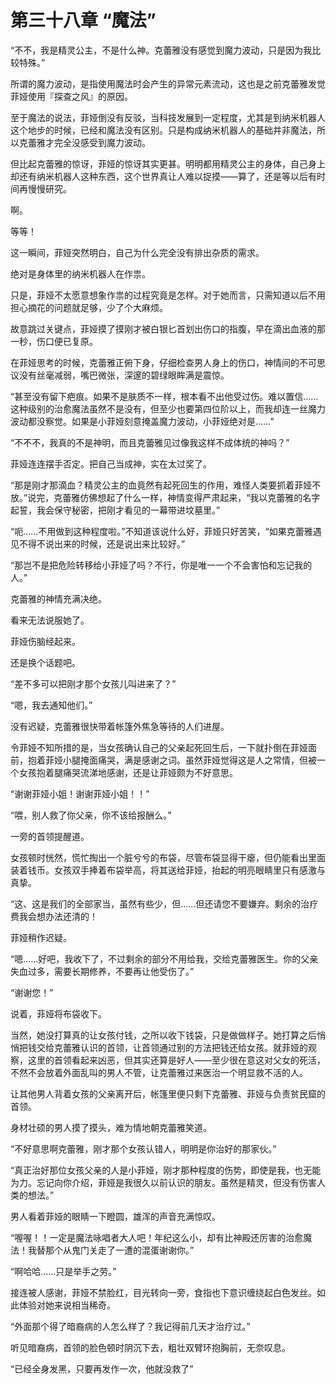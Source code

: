 # 第三十八章 “魔法”

“不不，我是精灵公主，不是什么神。克蕾雅没有感觉到魔力波动，只是因为我比较特殊。”

所谓的魔力波动，是指使用魔法时会产生的异常元素流动，这也是之前克蕾雅发觉菲娅使用『探查之风』的原因。

至于魔法的说法，菲娅倒没有反驳，当科技发展到一定程度，尤其是到纳米机器人这个地步的时候，已经和魔法没有区别。只是构成纳米机器人的基础并非魔法，所以克蕾雅才完全没感受到魔力波动。

但比起克蕾雅的惊讶，菲娅的惊讶其实更甚。明明都用精灵公主的身体，自己身上却还有纳米机器人这种东西，这个世界真让人难以捉摸——算了，还是等以后有时间再慢慢研究。

啊。

等等！

这一瞬间，菲娅突然明白，自己为什么完全没有排出杂质的需求。

绝对是身体里的纳米机器人在作祟。

只是，菲娅不太愿意想象作祟的过程究竟是怎样。对于她而言，只需知道以后不用担心摘花的问题就足够，少了个大麻烦。

故意跳过关键点，菲娅摸了摸刚才被白银匕首划出伤口的指腹，早在滴出血液的那一秒，伤口便已复原。

在菲娅思考的时候，克蕾雅正俯下身，仔细检查男人身上的伤口，神情间的不可思议没有丝毫减弱，嘴巴微张，深邃的碧绿眼眸满是震惊。

“甚至没有留下疤痕。如果不是肤质不一样，根本看不出他受过伤。难以置信……这种级别的治愈魔法虽然不是没有，但至少也要第四位阶以上，而我却连一丝魔力波动都没察觉。如果是小菲娅刻意掩盖魔力波动，小菲娅绝对是……”

“不不不，我真的不是神明，而且克蕾雅见过像我这样不成体统的神吗？”

菲娅连连摆手否定。把自己当成神，实在太过奖了。

“那是刚才那滴血？精灵公主的血竟然有起死回生的作用，难怪人类要抓着菲娅不放。”说完，克蕾雅仿佛想起了什么一样，神情变得严肃起来，“我以克蕾雅的名字起誓，我会保守秘密，把刚才看见的一幕带进坟墓里。”

“呃……不用做到这种程度啦。”不知道该说什么好，菲娅只好苦笑，“如果克蕾雅遇见不得不说出来的时候，还是说出来比较好。”

“那岂不是把危险转移给小菲娅了吗？不行，你是唯一一个不会害怕和忘记我的人。”

克蕾雅的神情充满决绝。

看来无法说服她了。

菲娅伤脑经起来。

还是换个话题吧。

“差不多可以把刚才那个女孩儿叫进来了？”

“嗯，我去通知他们。”

没有迟疑，克蕾雅很快带着帐篷外焦急等待的人们进屋。

令菲娅不知所措的是，当女孩确认自己的父亲起死回生后，一下就扑倒在菲娅面前，抱着菲娅小腿掩面痛哭，满是感谢之词。虽然菲娅觉得这是人之常情，但被一个女孩抱着腿痛哭流涕地感谢，还是让菲娅颇为不好意思。

“谢谢菲娅小姐！谢谢菲娅小姐！！”

“喂，别人救了你父亲，你不该给报酬么。”

一旁的首领提醒道。

女孩顿时恍然，慌忙掏出一个脏兮兮的布袋，尽管布袋显得干瘪，但仍能看出里面装着钱币。女孩双手捧着布袋举高，将其送给菲娅，抬起的明亮眼睛里只有感激与真挚。

“这、这是我们的全部家当，虽然有些少，但……但还请您不要嫌弃。剩余的治疗费我会想办法还清的！

菲娅稍作迟疑。

“嗯……好吧，我收下了，不过剩余的部分不用给我，交给克蕾雅医生。你的父亲失血过多，需要长期修养，不要再让他受伤了。”

“谢谢您！”

说着，菲娅将布袋收下。

当然，她没打算真的让女孩付钱，之所以收下钱袋，只是做做样子。她打算之后悄悄把钱交给克蕾雅认识的首领，让首领通过别的方法把钱还给女孩。就菲娅的观察，这里的首领看起来凶恶，但其实还算是好人——至少很在意这对父女的死活，不然不会放着外面乱叫的男人不管，让克蕾雅过来医治一个明显救不活的人。

让其他男人背着女孩的父亲离开后，帐篷里便只剩下克蕾雅、菲娅与负责贫民窟的首领。

身材壮硕的男人摸了摸头，难为情地朝克蕾雅笑道。

“不好意思啊克蕾雅，刚才那个女孩认错人，明明是你治好的那家伙。”

“真正治好那位女孩父亲的人是小菲娅，刚才那种程度的伤势，即使是我，也无能为力。忘记向你介绍，菲娅是我很久以前认识的朋友。虽然是精灵，但没有伤害人类的想法。”

男人看着菲娅的眼睛一下瞪圆，雄浑的声音充满惊叹。

“喔喔！！一定是魔法咏唱者大人吧！年纪这么小，却有比神殿还厉害的治愈魔法！我替那个从鬼门关走了一遭的混蛋谢谢你。”

“啊哈哈……只是举手之劳。”

接连被人感谢，菲娅不禁脸红，目光转向一旁，食指也下意识缠绕起白色发丝。如此体验对她来说相当稀奇。

“外面那个得了暗裔病的人怎么样了？我记得前几天才治疗过。”

听见暗裔病，首领的脸色顿时阴沉下去，粗壮双臂环抱胸前，无奈叹息。

“已经全身发黑，只要再发作一次，他就没救了”
